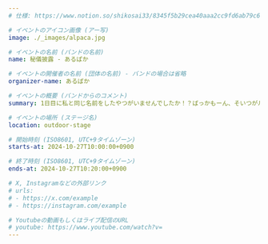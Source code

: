 ```yaml
---
# 仕様: https://www.notion.so/shikosai33/8345f5b29cea40aaa2cc9fd6ab79c6a6?pvs=4#9ae1134163bc41fca64fb5161acf4e19

# イベントのアイコン画像 (アー写)
image: ./_images/alpaca.jpg

# イベントの名前 (バンドの名前)
name: 秘儀披露 - あるぱか

# イベントの開催者の名前 (団体の名前) - バンドの場合は省略
organizer-name: あるぱか

# イベントの概要 (バンドからのコメント)
summary: 1日目に私と同じ名前をしたやつがいませんでしたか！？ばっかもーん、そいつがルパソだ！！

# イベントの場所 (ステージ名)
location: outdoor-stage

# 開始時刻 (ISO8601, UTC+9タイムゾーン)
starts-at: 2024-10-27T10:00:00+0900

# 終了時刻 (ISO8601, UTC+9タイムゾーン)
ends-at: 2024-10-27T10:20:00+0900

# X, Instagramなどの外部リンク
# urls:
# - https://x.com/example
# - https://instagram.com/example

# Youtubeの動画もしくはライブ配信のURL
# youtube: https://www.youtube.com/watch?v=
---
```

